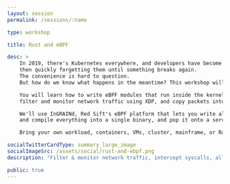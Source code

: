 ```yaml
---
layout: session
permalink: /sessions/:name

type: workshop

title: Rust and eBPF

desc: >
    In 2019, there's Kubernetes everywhere, and developers have become used to just dropping a container to get our apps running,
    then quickly forgetting them until something breaks again.
    The convenience is hard to question.
    But how do we know what happens in the meantime? This workshop will introduce the basics of modern Linux monitoring using Rust and eBPF.

    You will learn how to write eBPF modules that run inside the kernel to intercept syscalls with Kprobes,
    filter and monitor network traffic using XDP, and copy packets into user space using socket filters.

    We'll use InGRAINd, Red Sift's eBPF platform that lets you write all the code in Rust,
    and compile everything into a single binary, and pop it onto a server without any special setup.

    Bring your own workload, containers, VMs, cluster, mainframe, or Raspberry Pi.

socialTwitterCardType: summary_large_image
socialImageSrc: /assets/social/rust-and-ebpf.png
description: "Filter & monitor network traffic, intercept syscalls, all with the help of Rust and eBPF"

public: true
---
```


